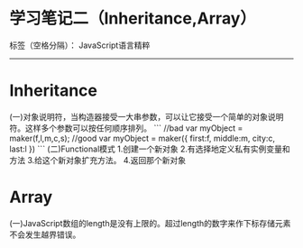 ﻿# 学习笔记二（Inheritance,Array）

标签（空格分隔）： JavaScript语言精粹

---
<h1>Inheritance</h1>
(一)对象说明符，当构造器接受一大串参数，可以让它接受一个简单的对象说明符。这样多个参数可以按任何顺序排列。
```
//bad
var myObject = maker(f,l,m,c,s);
//good
var myObject = maker({
  first:f,
  middle:m,
  city:c,
  last:l
})
```
(二)Functional模式
1.创建一个新对象
2.有选择地定义私有实例变量和方法
3.给这个新对象扩充方法。
4.返回那个新对象
<h1>Array</h1>
(一)JavaScript数组的length是没有上限的。超过length的数字来作下标存储元素不会发生越界错误。



